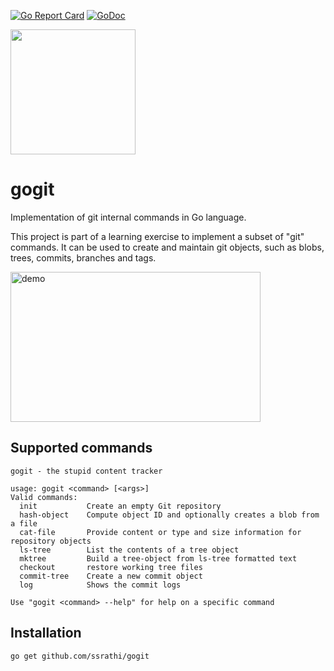 [![Go Report Card](https://goreportcard.com/badge/github.com/ssrathi/gogit)](https://goreportcard.com/report/github.com/ssrathi/gogit)
[![GoDoc](https://godoc.org/github.com/ssrathi/gogit?status.svg)](https://godoc.org/github.com/ssrathi/gogit)

<img src="https://github.com/ssrathi/gogit/blob/master/assets/cover.png" width="200"/>

# gogit

Implementation of git internal commands in Go language.

This project is part of a learning exercise to implement a subset of "git"
commands. It can be used to create and maintain git objects, such as blobs,
trees, commits, branches and tags.

[<img src="https://asciinema.org/a/331278.svg" alt="demo" width="400" height="240"/>](https://asciinema.org/a/331278?speed=2&autoplay=1&t=8)

## Supported commands
```
gogit - the stupid content tracker

usage: gogit <command> [<args>]
Valid commands:
  init           Create an empty Git repository
  hash-object    Compute object ID and optionally creates a blob from a file
  cat-file       Provide content or type and size information for repository objects
  ls-tree        List the contents of a tree object
  mktree         Build a tree-object from ls-tree formatted text
  checkout       restore working tree files
  commit-tree    Create a new commit object
  log            Shows the commit logs

Use "gogit <command> --help" for help on a specific command
```

## Installation
```
go get github.com/ssrathi/gogit
```
